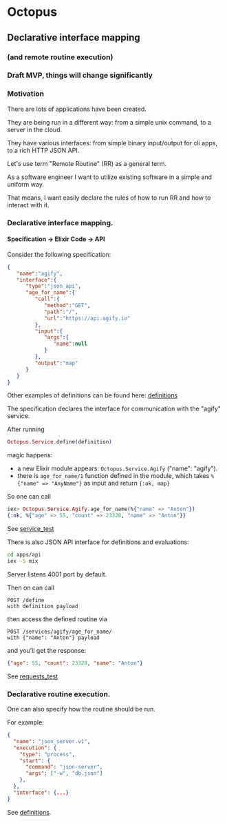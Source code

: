 # Octopus

## Declarative interface mapping 
### (and remote routine execution)

### Draft MVP, things will change significantly

### Motivation
There are lots of applications have been created.

They are being run in a different way: from a simple unix command, to a server in the cloud.

They have various interfaces: from simple binary input/output for cli apps, to a rich HTTP JSON API.

Let's use term "Remote Routine" (RR) as a general term.

As a software engineer I want to utilize existing software in a simple and uniform way.

That means, I want easily declare the rules of how to run RR and how to interact with it.

### Declarative interface mapping.
#### Specification -> Elixir Code -> API

Consider the following specification:

```json
{
   "name":"agify",
   "interface":{
      "type":"json_api",
      "age_for_name":{
         "call":{
            "method":"GET",
            "path":"/",
            "url":"https://api.agify.io"
         },
         "input":{
            "args":{
               "name":null
            }
         },
         "output":"map"
      }
   }
}
```

Other examples of definitions can be found here: [definitions](apps/octopus/test/definitions)

The specification declares the interface for communication with the "agify" service.

After running 
```elixir
Octopus.Service.define(definition)
```
magic happens: 
- a new Elixir module appears: `Octopus.Service.Agify` ("name": "agify").
- there is `age_for_name/1` function defined in the module, which takes `%{"name" => "AnyName"}` as input and return `{:ok, map}`

So one can call
```elixir
iex> Octopus.Service.Agify.age_for_name(%{"name" => "Anton"})
{:ok, %{"age" => 55, "count" => 23328, "name" => "Anton"}}
```

See [service_test](apps/octopus/test/service_test.exs)

There is also JSON API interface for definitions and evaluations:
```sh
cd apps/api
iex -S mix
```
Server listens 4001 port by default.

Then on can call
```
POST /define
with definition payload
```
then access the defined routine via
```
POST /services/agify/age_for_name/
with {"name": "Anton"} payload 
```
and you'll get the response:
```json
{"age": 55, "count": 23328, "name": "Anton"}
```

See [requests_test](apps/api/test/requests_test.exs)

### Declarative routine execution.
One can also specify how the routine should be run.

For example:

```json
{
  "name": "json_server.v1",
  "execution": {
    "type": "process",
    "start": {
      "command": "json-server",
      "args": ["-w", "db.json"]
    },
  },
  "interface": {...}
}
```

See [definitions](apps/octopus/test/definitions).


